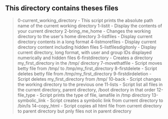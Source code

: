 ## This directory contains theses files

> 0-current_working_directory - This script prints the absolute path name of the current working directory
> 1-listit - Display the contents of your current directory
> 2-bring_me_home - Changes the working directory to the user's home directory
> 3-listfiles - Display current directory contents in a long format
> 4-listmorefiles - Display current directory content including hidden files
> 5-listfilesdigitonly - Display current directory, long format, with user and group IDs displayed numerically and hidden files
> 6-firstdirectory - Creates a directory my_first_directory in the /tmp/ directory
> 7-movethatfile - Script moves betty file from /tmp/ to /tmp/my_first_directory
> 8-firstdelete - Script deletes betty file from /tmp/my_first_directory
> 9-firstdirdeletion - Script deletes my_first_directory from /tmp/
> 10-back - Script changes the working directory to the previous one
> 11-lists - Script list all files in the current directory, parent directory, /boot directory in that order
> 12-file_type - Script prints the type of file, iamafile in /tmp directory
> 13-symbolic_link - Script creates a symbolic link from current directory to /bin/ls
> 14-copy_html - Script copies all html file from current directory to parent directory but pnly files not in parent directory
